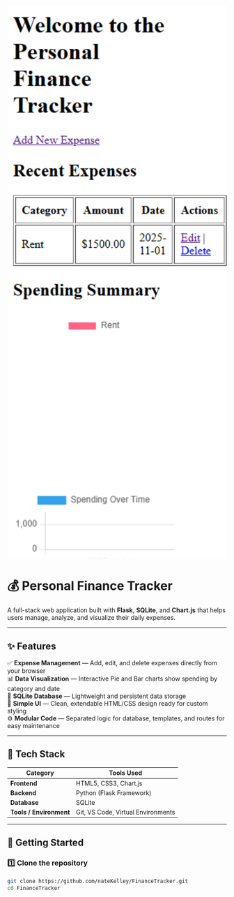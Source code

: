 <p align="center">
  <img src="./dashboard.png" alt="Dashboard Screenshot" width="800">
</p>

# 💰 Personal Finance Tracker

A full-stack web application built with **Flask**, **SQLite**, and **Chart.js** that helps users manage, analyze, and visualize their daily expenses.

---

## ✨ Features

✅ **Expense Management** — Add, edit, and delete expenses directly from your browser  
📊 **Data Visualization** — Interactive Pie and Bar charts show spending by category and date  
💾 **SQLite Database** — Lightweight and persistent data storage  
🎨 **Simple UI** — Clean, extendable HTML/CSS design ready for custom styling  
⚙️ **Modular Code** — Separated logic for database, templates, and routes for easy maintenance  

---

## 🧠 Tech Stack

| Category | Tools Used |
|-----------|-------------|
| **Frontend** | HTML5, CSS3, Chart.js |
| **Backend** | Python (Flask Framework) |
| **Database** | SQLite |
| **Tools / Environment** | Git, VS Code, Virtual Environments |

---

## 🚀 Getting Started

### 1️⃣ Clone the repository
```bash
git clone https://github.com/nateKelley/FinanceTracker.git
cd FinanceTracker
